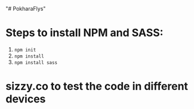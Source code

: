 "# PokharaFlys" 

# Steps to install NPM and SASS:
1. ```npm init```
2. ```npm install```
3. ```npm install sass```

# sizzy.co to test the code in different devices
